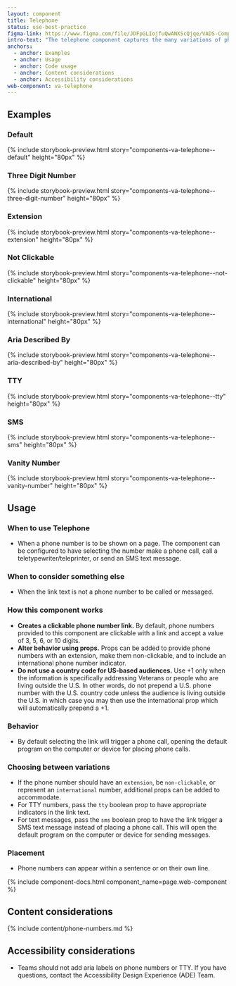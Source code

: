 ```yaml
---
layout: component
title: Telephone
status: use-best-practice
figma-link: https://www.figma.com/file/JDFpGLIojfuQwANXScQjqe/VADS-Component-Examples?type=design&node-id=1296%3A9773&mode=design&t=nYOotVcwdpiMCL5C-1
intro-text: "The telephone component captures the many variations of phone numbers displayed on VA.gov." 
anchors:
  - anchor: Examples
  - anchor: Usage
  - anchor: Code usage
  - anchor: Content considerations
  - anchor: Accessibility considerations
web-component: va-telephone
---
```


## Examples

### Default

{% include storybook-preview.html story="components-va-telephone--default" height="80px" %}

### Three Digit Number

{% include storybook-preview.html story="components-va-telephone--three-digit-number" height="80px" %}

### Extension

{% include storybook-preview.html story="components-va-telephone--extension" height="80px" %}

### Not Clickable

{% include storybook-preview.html story="components-va-telephone--not-clickable" height="80px" %}

### International

{% include storybook-preview.html story="components-va-telephone--international" height="80px" %}

### Aria Described By

{% include storybook-preview.html story="components-va-telephone--aria-described-by" height="80px" %}

### TTY

{% include storybook-preview.html story="components-va-telephone--tty" height="80px" %}

### SMS

{% include storybook-preview.html story="components-va-telephone--sms" height="80px" %}

### Vanity Number

{% include storybook-preview.html story="components-va-telephone--vanity-number" height="80px" %}

## Usage

### When to use Telephone

* When a phone number is to be shown on a page. The component can be configured to have selecting the number make a phone call, call a teletypewriter/teleprinter, or send an SMS text message.

### When to consider something else

* When the link text is not a phone number to be called or messaged.

### How this component works

* **Creates a clickable phone number link.** By default, phone numbers provided to this component are clickable with a link and accept a value of 3, 5, 6, or 10 digits.
* **Alter behavior using props.** Props can be added to provide phone numbers with an extension, make them non-clickable, and to include an international phone number indicator.
* **Do not use a country code for US-based audiences.** Use +1 only when the information is specifically addressing Veterans or people who are living outside the U.S. In other words, do not prepend a U.S. phone number with the U.S. country code unless the audience is living outside the U.S. in which case you may then use the international prop which will automatically prepend a +1.

### Behavior

* By default selecting the link will trigger a phone call, opening the default program on the computer or device for placing phone calls.

### Choosing between variations

* If the phone number should have an `extension`, be `non-clickable`, or represent an `international` number, additional props can be added to accommodate.
* For TTY numbers, pass the `tty` boolean prop to have appropriate indicators in the link text.
* For text messages, pass the `sms` boolean prop to have the link trigger a SMS text message instead of placing a phone call. This will open the default program on the computer or device for sending messages.

### Placement

* Phone numbers can appear within a sentence or on their own line.

{% include component-docs.html component_name=page.web-component %}

## Content considerations

{% include content/phone-numbers.md %}

## Accessibility considerations

* Teams should not add aria labels on phone numbers or TTY. If you have questions, contact the Accessibility Design Experience (ADE) Team.